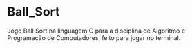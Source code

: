 # Ball_Sort
Jogo Ball Sort na linguagem C para a disciplina de Algoritmo e Programação de Computadores, feito para jogar no terminal.
